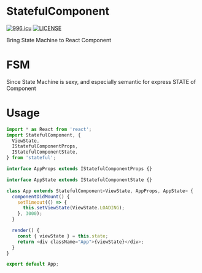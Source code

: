 # StatefulComponent

[![996.icu](https://img.shields.io/badge/link-996.icu-red.svg)](https://996.icu) [![LICENSE](https://img.shields.io/badge/license-Anti%20996-blue.svg)](https://github.com/996icu/996.ICU/blob/master/LICENSE)



Bring State Machine to React Component



# FSM

Since State Machine is sexy, and especially semantic for express STATE of Component



# Usage



```javascript
import * as React from 'react';
import StatefulComponent, {
  ViewState,
  IStatefulComponentProps,
  IStatefulComponentState,
} from 'stateful';

interface AppProps extends IStatefulComponentProps {}

interface AppState extends IStatefulComponentState {}

class App extends StatefulComponent<ViewState, AppProps, AppState> {
  componentDidMount() {
    setTimeout(() => {
      this.setViewState(ViewState.LOADING);
    }, 3000);
  }

  render() {
    const { viewState } = this.state;
    return <div className="App">{viewState}</div>;
  }
}

export default App;

```

